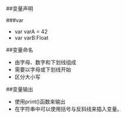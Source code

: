 ##变量声明

###var
* var varA = 42
* var varB:Float


##变量命名
* 由字母、数字和下划线组成
* 需要以字母或下划线开始
* 区分大小写

##变量输出
* 使用print()函数来输出
* 在字符串中可以使用括号与反斜线来插入变量。



